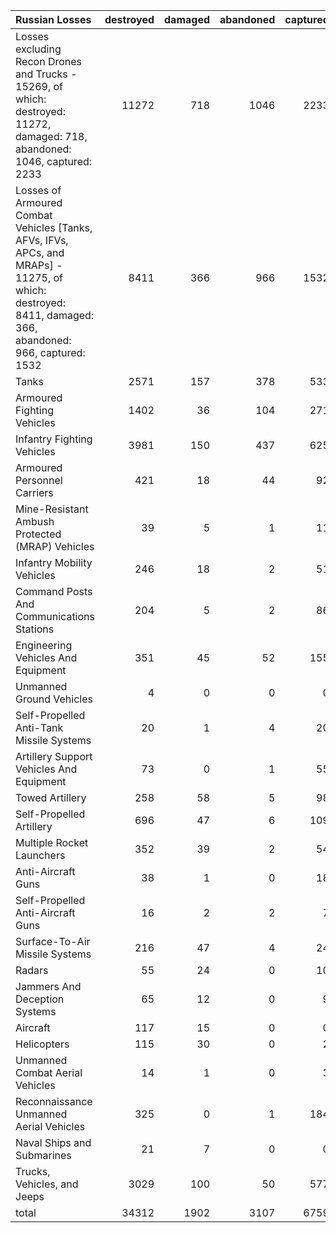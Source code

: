 | Russian Losses                                                                                                                                           |   destroyed |   damaged |   abandoned |   captured |   total |
|:---------------------------------------------------------------------------------------------------------------------------------------------------------|------------:|----------:|------------:|-----------:|--------:|
| Losses excluding Recon Drones and Trucks - 15269, of which: destroyed: 11272, damaged: 718, abandoned: 1046, captured: 2233                              |       11272 |       718 |        1046 |       2233 |   15269 |
| Losses of Armoured Combat Vehicles [Tanks, AFVs, IFVs, APCs, and MRAPs] - 11275, of which: destroyed: 8411, damaged: 366, abandoned: 966, captured: 1532 |        8411 |       366 |         966 |       1532 |   11275 |
| Tanks                                                                                                                                                    |        2571 |       157 |         378 |        533 |    3639 |
| Armoured Fighting Vehicles                                                                                                                               |        1402 |        36 |         104 |        271 |    1813 |
| Infantry Fighting Vehicles                                                                                                                               |        3981 |       150 |         437 |        625 |    5193 |
| Armoured Personnel Carriers                                                                                                                              |         421 |        18 |          44 |         92 |     575 |
| Mine-Resistant Ambush Protected  (MRAP) Vehicles                                                                                                         |          39 |         5 |           1 |         11 |      56 |
| Infantry Mobility Vehicles                                                                                                                               |         246 |        18 |           2 |         51 |     317 |
| Command Posts And Communications Stations                                                                                                                |         204 |         5 |           2 |         86 |     297 |
| Engineering Vehicles And Equipment                                                                                                                       |         351 |        45 |          52 |        155 |     603 |
| Unmanned Ground Vehicles                                                                                                                                 |           4 |         0 |           0 |          0 |       4 |
| Self-Propelled Anti-Tank Missile Systems                                                                                                                 |          20 |         1 |           4 |         20 |      45 |
| Artillery Support Vehicles And Equipment                                                                                                                 |          73 |         0 |           1 |         55 |     129 |
| Towed Artillery                                                                                                                                          |         258 |        58 |           5 |         98 |     419 |
| Self-Propelled Artillery                                                                                                                                 |         696 |        47 |           6 |        109 |     858 |
| Multiple Rocket Launchers                                                                                                                                |         352 |        39 |           2 |         54 |     447 |
| Anti-Aircraft Guns                                                                                                                                       |          38 |         1 |           0 |         18 |      57 |
| Self-Propelled Anti-Aircraft Guns                                                                                                                        |          16 |         2 |           2 |          7 |      27 |
| Surface-To-Air Missile Systems                                                                                                                           |         216 |        47 |           4 |         24 |     291 |
| Radars                                                                                                                                                   |          55 |        24 |           0 |         10 |      89 |
| Jammers And Deception Systems                                                                                                                            |          65 |        12 |           0 |          9 |      86 |
| Aircraft                                                                                                                                                 |         117 |        15 |           0 |          0 |     132 |
| Helicopters                                                                                                                                              |         115 |        30 |           0 |          2 |     147 |
| Unmanned Combat Aerial Vehicles                                                                                                                          |          14 |         1 |           0 |          3 |      18 |
| Reconnaissance Unmanned Aerial Vehicles                                                                                                                  |         325 |         0 |           1 |        184 |     510 |
| Naval Ships and Submarines                                                                                                                               |          21 |         7 |           0 |          0 |      28 |
| Trucks, Vehicles, and Jeeps                                                                                                                              |        3029 |       100 |          50 |        577 |    3756 |
| total                                                                                                                                                    |       34312 |      1902 |        3107 |       6759 |   46080 |
